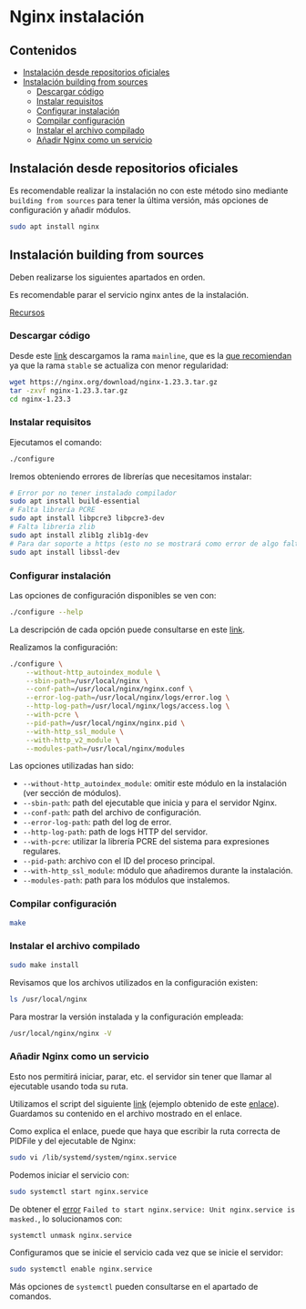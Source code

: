 # Nginx instalación

## Contenidos

- [Instalación desde repositorios oficiales](#instalación-desde-repositorios-oficiales)
- [Instalación building from sources](#instalación-building-from-sources)
  - [Descargar código](#descargar-código)
  - [Instalar requisitos](#instalar-requisitos)
  - [Configurar instalación](#configurar-instalación)
  - [Compilar configuración](#compilar-configuración)
  - [Instalar el archivo compilado](#instalar-el-archivo-compilado)
  - [Añadir Nginx como un servicio](#añadir-nginx-como-un-servicio)

## Instalación desde repositorios oficiales

Es recomendable realizar la instalación no con este método sino mediante `building from sources` para tener la última versión, más opciones de configuración y añadir módulos.

```bash
sudo apt install nginx
```

## Instalación building from sources

Deben realizarse los siguientes apartados en orden.

Es recomendable parar el servicio nginx antes de la instalación.

[Recursos](https://udemy.com/course/nginx-fundamentals)

### Descargar código

Desde este [link](https://nginx.org/en/download.html) descargamos la rama `mainline`, que es la [que recomiendan](https://www.nginx.com/blog/nginx-1-18-1-19-released/) ya que la rama `stable` se actualiza con menor regularidad:

```bash
wget https://nginx.org/download/nginx-1.23.3.tar.gz
tar -zxvf nginx-1.23.3.tar.gz
cd nginx-1.23.3
```

### Instalar requisitos

Ejecutamos el comando:

```bash
./configure
```

Iremos obteniendo errores de librerías que necesitamos instalar:

```bash
# Error por no tener instalado compilador
sudo apt install build-essential
# Falta librería PCRE
sudo apt install libpcre3 libpcre3-dev
# Falta librería zlib
sudo apt install zlib1g zlib1g-dev
# Para dar soporte a https (esto no se mostrará como error de algo faltante)
sudo apt install libssl-dev
```

### Configurar instalación

Las opciones de configuración disponibles se ven con:

```bash
./configure --help
```

La descripción de cada opción puede consultarse en este [link](https://nginx.org/en/docs/configure.html).

Realizamos la configuración:

```bash
./configure \
    --without-http_autoindex_module \
    --sbin-path=/usr/local/nginx \
    --conf-path=/usr/local/nginx/nginx.conf \
    --error-log-path=/usr/local/nginx/logs/error.log \
    --http-log-path=/usr/local/nginx/logs/access.log \
    --with-pcre \
    --pid-path=/usr/local/nginx/nginx.pid \
    --with-http_ssl_module \
    --with-http_v2_module \
    --modules-path=/usr/local/nginx/modules
```

Las opciones utilizadas han sido:

- `--without-http_autoindex_module`: omitir este módulo en la instalación (ver sección de módulos).
- `--sbin-path`: path del ejecutable que inicia y para el servidor Nginx.
- `--conf-path`: path del archivo de configuración.
- `--error-log-path`: path del log de error.
- `--http-log-path`: path de logs HTTP del servidor.
- `--with-pcre`: utilizar la librería PCRE del sistema para expresiones regulares.
- `--pid-path`: archivo con el ID del proceso principal.
- `--with-http_ssl_module`: módulo que añadiremos durante la instalación.
- `--modules-path`: path para los módulos que instalemos.

### Compilar configuración

```bash
make
```
### Instalar el archivo compilado

```bash
sudo make install
```

Revisamos que los archivos utilizados en la configuración existen:

```bash
ls /usr/local/nginx
```

Para mostrar la versión instalada y la configuración empleada:

```bash
/usr/local/nginx/nginx -V
```

### Añadir Nginx como un servicio

Esto nos permitirá iniciar, parar, etc. el servidor sin tener que llamar al ejecutable usando toda su ruta.

Utilizamos el script del siguiente [link](https://www.nginx.com/resources/wiki/start/topics/examples/systemd/) (ejemplo obtenido de este [enlace](https://www.nginx.com/resources/wiki/start/topics/examples/initscripts/)). Guardamos su contenido en el archivo mostrado en el enlace.

Como explica el enlace, puede que haya que escribir la ruta correcta de PIDFile y del ejecutable de Nginx:

```bash
sudo vi /lib/systemd/system/nginx.service
```

Podemos iniciar el servicio con:

```bash
sudo systemctl start nginx.service
```

De obtener el [error](https://askubuntu.com/questions/710420/why-are-some-systemd-services-in-the-masked-state) `Failed to start nginx.service: Unit nginx.service is masked.`, lo solucionamos con:

```bash
systemctl unmask nginx.service
```

Configuramos que se inicie el servicio cada vez que se inicie el servidor:

```bash
sudo systemctl enable nginx.service
```

Más opciones de `systemctl` pueden consultarse en el apartado de comandos.
